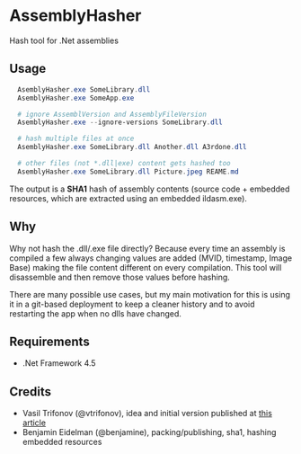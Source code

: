 AssemblyHasher
==============

Hash tool for .Net assemblies

Usage
-------

``` powershell
  AsemblyHasher.exe SomeLibrary.dll
  AsemblyHasher.exe SomeApp.exe

  # ignore AssemblVersion and AssemblyFileVersion 
  AsemblyHasher.exe --ignore-versions SomeLibrary.dll

  # hash multiple files at once
  AsemblyHasher.exe SomeLibrary.dll Another.dll A3rdone.dll

  # other files (not *.dll|exe) content gets hashed too
  AsemblyHasher.exe SomeLibrary.dll Picture.jpeg REAME.md
```

The output is a **SHA1** hash of assembly contents (source code + embedded resources, which are extracted using an embedded ildasm.exe).

Why
-----

Why not hash the .dll/.exe file directly? Because every time an assembly is compiled a few always changing values are added (MVID, timestamp, Image Base) making the file content different on every compilation.
This tool will disassemble and then remove those values before hashing.

There are many possible use cases, but my main motivation for this is using it in a git-based deployment to keep a cleaner history and to avoid restarting the app when no dlls have changed.

Requirements
----------

 - .Net Framework 4.5

Credits
-------

- Vasil Trifonov (@vtrifonov), idea and initial version published at [this article](http://www.vtrifonov.com/2012/11/compare-two-dll-files-programmatically.html?showComment=1365644703161#c1212265983525966443)
- Benjamin Eidelman (@benjamine), packing/publishing, sha1, hashing embedded resources

